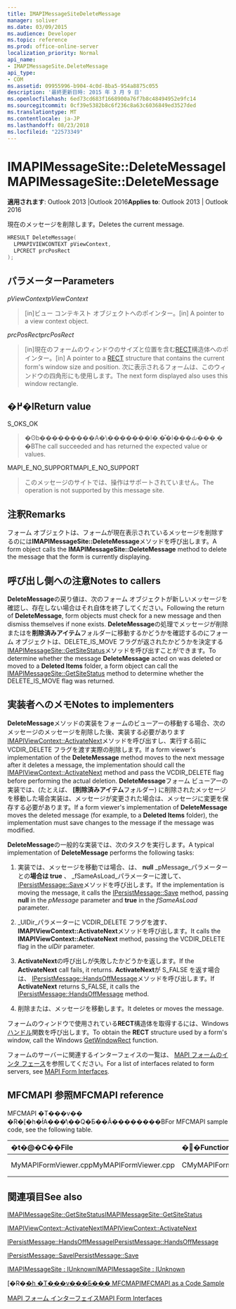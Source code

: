 ```yaml
---
title: IMAPIMessageSiteDeleteMessage
manager: soliver
ms.date: 03/09/2015
ms.audience: Developer
ms.topic: reference
ms.prod: office-online-server
localization_priority: Normal
api_name:
- IMAPIMessageSite.DeleteMessage
api_type:
- COM
ms.assetid: 09955996-b904-4c0d-8ba5-954a8875c055
description: '最終更新日時: 2015 年 3 月 9 日'
ms.openlocfilehash: 6ed73cd683f1668900a76f7b8c48494952e9fc14
ms.sourcegitcommit: 0cf39e5382b8c6f236c8a63c6036849ed3527ded
ms.translationtype: MT
ms.contentlocale: ja-JP
ms.lasthandoff: 08/23/2018
ms.locfileid: "22573349"
---
```

# <a name="imapimessagesitedeletemessage"></a><span data-ttu-id="1488b-103">IMAPIMessageSite::DeleteMessage</span><span class="sxs-lookup"><span data-stu-id="1488b-103">IMAPIMessageSite::DeleteMessage</span></span>

  
  
<span data-ttu-id="1488b-104">**適用されます**: Outlook 2013 |Outlook 2016</span><span class="sxs-lookup"><span data-stu-id="1488b-104">**Applies to**: Outlook 2013 | Outlook 2016</span></span> 
  
<span data-ttu-id="1488b-105">現在のメッセージを削除します。</span><span class="sxs-lookup"><span data-stu-id="1488b-105">Deletes the current message.</span></span>
  
```cpp
HRESULT DeleteMessage(
  LPMAPIVIEWCONTEXT pViewContext,
  LPCRECT prcPosRect
);
```

## <a name="parameters"></a><span data-ttu-id="1488b-106">パラメーター</span><span class="sxs-lookup"><span data-stu-id="1488b-106">Parameters</span></span>

 <span data-ttu-id="1488b-107">_pViewContext_</span><span class="sxs-lookup"><span data-stu-id="1488b-107">_pViewContext_</span></span>
  
> <span data-ttu-id="1488b-108">[in]ビュー コンテキスト オブジェクトへのポインター。</span><span class="sxs-lookup"><span data-stu-id="1488b-108">[in] A pointer to a view context object.</span></span>
    
 <span data-ttu-id="1488b-109">_prcPosRect_</span><span class="sxs-lookup"><span data-stu-id="1488b-109">_prcPosRect_</span></span>
  
> <span data-ttu-id="1488b-110">[in]現在のフォームのウィンドウのサイズと位置を含む[RECT](http://msdn.microsoft.com/en-us/library/dd162897%28VS.85%29.aspx)構造体へのポインター。</span><span class="sxs-lookup"><span data-stu-id="1488b-110">[in] A pointer to a [RECT](http://msdn.microsoft.com/en-us/library/dd162897%28VS.85%29.aspx) structure that contains the current form's window size and position.</span></span> <span data-ttu-id="1488b-111">次に表示されるフォームは、このウィンドウの四角形にも使用します。</span><span class="sxs-lookup"><span data-stu-id="1488b-111">The next form displayed also uses this window rectangle.</span></span> 
    
## <a name="return-value"></a><span data-ttu-id="1488b-112">�߂�l</span><span class="sxs-lookup"><span data-stu-id="1488b-112">Return value</span></span>

<span data-ttu-id="1488b-113">S_OK</span><span class="sxs-lookup"><span data-stu-id="1488b-113">S_OK</span></span> 
  
> <span data-ttu-id="1488b-114">�ʘb���������A�\�������l�܂��͒l���Ԃ���܂��B</span><span class="sxs-lookup"><span data-stu-id="1488b-114">The call succeeded and has returned the expected value or values.</span></span>
    
<span data-ttu-id="1488b-115">MAPI_E_NO_SUPPORT</span><span class="sxs-lookup"><span data-stu-id="1488b-115">MAPI_E_NO_SUPPORT</span></span> 
  
> <span data-ttu-id="1488b-116">このメッセージのサイトでは、操作はサポートされていません。</span><span class="sxs-lookup"><span data-stu-id="1488b-116">The operation is not supported by this message site.</span></span>
    
## <a name="remarks"></a><span data-ttu-id="1488b-117">注釈</span><span class="sxs-lookup"><span data-stu-id="1488b-117">Remarks</span></span>

<span data-ttu-id="1488b-118">フォーム オブジェクトは、フォームが現在表示されているメッセージを削除するのには**IMAPIMessageSite::DeleteMessage**メソッドを呼び出します。</span><span class="sxs-lookup"><span data-stu-id="1488b-118">A form object calls the **IMAPIMessageSite::DeleteMessage** method to delete the message that the form is currently displaying.</span></span> 
  
## <a name="notes-to-callers"></a><span data-ttu-id="1488b-119">呼び出し側への注意</span><span class="sxs-lookup"><span data-stu-id="1488b-119">Notes to callers</span></span>

<span data-ttu-id="1488b-120">**DeleteMessage**の戻り値は、次のフォーム オブジェクトが新しいメッセージを確認し、存在しない場合はそれ自体を終了してください。</span><span class="sxs-lookup"><span data-stu-id="1488b-120">Following the return of **DeleteMessage**, form objects must check for a new message and then dismiss themselves if none exists.</span></span> <span data-ttu-id="1488b-121">**DeleteMessage**の処理でメッセージが削除またはを**削除済みアイテム**フォルダーに移動するかどうかを確認するのにフォーム オブジェクトは、DELETE_IS_MOVE フラグが返されたかどうかを決定する[IMAPIMessageSite::GetSiteStatus](imapimessagesite-getsitestatus.md)メソッドを呼び出すことができます。</span><span class="sxs-lookup"><span data-stu-id="1488b-121">To determine whether the message **DeleteMessage** acted on was deleted or moved to a **Deleted Items** folder, a form object can call the [IMAPIMessageSite::GetSiteStatus](imapimessagesite-getsitestatus.md) method to determine whether the DELETE_IS_MOVE flag was returned.</span></span> 
  
## <a name="notes-to-implementers"></a><span data-ttu-id="1488b-122">実装者へのメモ</span><span class="sxs-lookup"><span data-stu-id="1488b-122">Notes to implementers</span></span>

<span data-ttu-id="1488b-123">**DeleteMessage**メソッドの実装をフォームのビューアーの移動する場合、次のメッセージのメッセージを削除した後、実装する必要があります[IMAPIViewContext::ActivateNext](imapiviewcontext-activatenext.md)メソッドを呼び出すし、実行する前に VCDIR_DELETE フラグを渡す実際の削除します。</span><span class="sxs-lookup"><span data-stu-id="1488b-123">If a form viewer's implementation of the **DeleteMessage** method moves to the next message after it deletes a message, the implementation should call the [IMAPIViewContext::ActivateNext](imapiviewcontext-activatenext.md) method and pass the VCDIR_DELETE flag before performing the actual deletion.</span></span> <span data-ttu-id="1488b-124">**DeleteMessage**フォーム ビューアーの実装では、(たとえば、 **[削除済みアイテム**フォルダー) に削除されたメッセージを移動した場合実装は、メッセージが変更された場合は、メッセージに変更を保存する必要があります。</span><span class="sxs-lookup"><span data-stu-id="1488b-124">If a form viewer's implementation of **DeleteMessage** moves the deleted message (for example, to a **Deleted Items** folder), the implementation must save changes to the message if the message was modified.</span></span> 
  
<span data-ttu-id="1488b-125">**DeleteMessage**の一般的な実装では、次のタスクを実行します。</span><span class="sxs-lookup"><span data-stu-id="1488b-125">A typical implementation of **DeleteMessage** performs the following tasks:</span></span> 
  
1. <span data-ttu-id="1488b-126">実装では、メッセージを移動では場合、は、 **null** _pMessage_パラメーターとの**場合は true** 、 _fSameAsLoad_パラメーターに渡して、 [IPersistMessage::Save](ipersistmessage-save.md)メソッドを呼び出します。</span><span class="sxs-lookup"><span data-stu-id="1488b-126">If the implementation is moving the message, it calls the [IPersistMessage::Save](ipersistmessage-save.md) method, passing **null** in the  _pMessage_ parameter and **true** in the  _fSameAsLoad_ parameter.</span></span> 
    
2. <span data-ttu-id="1488b-127">_UlDir_パラメーターに VCDIR_DELETE フラグを渡す、 **IMAPIViewContext::ActivateNext**メソッドを呼び出します。</span><span class="sxs-lookup"><span data-stu-id="1488b-127">It calls the **IMAPIViewContext::ActivateNext** method, passing the VCDIR_DELETE flag in the  _ulDir_ parameter.</span></span> 
    
3. <span data-ttu-id="1488b-128">**ActivateNext**の呼び出しが失敗したかどうかを返します。</span><span class="sxs-lookup"><span data-stu-id="1488b-128">If the **ActivateNext** call fails, it returns.</span></span> <span data-ttu-id="1488b-129">**ActivateNext**が S_FALSE を返す場合は、 [IPersistMessage::HandsOffMessage](ipersistmessage-handsoffmessage.md)メソッドを呼び出します。</span><span class="sxs-lookup"><span data-stu-id="1488b-129">If **ActivateNext** returns S_FALSE, it calls the [IPersistMessage::HandsOffMessage](ipersistmessage-handsoffmessage.md) method.</span></span> 
    
4. <span data-ttu-id="1488b-130">削除または、メッセージを移動します。</span><span class="sxs-lookup"><span data-stu-id="1488b-130">It deletes or moves the message.</span></span>
    
<span data-ttu-id="1488b-131">フォームのウィンドウで使用されている**RECT**構造体を取得するには、Windows[ハンドル](http://msdn.microsoft.com/en-us/library/ms633519)関数を呼び出します。</span><span class="sxs-lookup"><span data-stu-id="1488b-131">To obtain the **RECT** structure used by a form's window, call the Windows [GetWindowRect](http://msdn.microsoft.com/en-us/library/ms633519) function.</span></span> 
  
<span data-ttu-id="1488b-132">フォームのサーバーに関連するインターフェイスの一覧は、 [MAPI フォームのインタ フェース](mapi-form-interfaces.md)を参照してください。</span><span class="sxs-lookup"><span data-stu-id="1488b-132">For a list of interfaces related to form servers, see [MAPI Form Interfaces](mapi-form-interfaces.md).</span></span>
  
## <a name="mfcmapi-reference"></a><span data-ttu-id="1488b-133">MFCMAPI 参照</span><span class="sxs-lookup"><span data-stu-id="1488b-133">MFCMAPI reference</span></span>

<span data-ttu-id="1488b-134">MFCMAPI �T���v�� �R�[�h�ł́A���̕\��Q�Ƃ��Ă��������B</span><span class="sxs-lookup"><span data-stu-id="1488b-134">For MFCMAPI sample code, see the following table.</span></span>
  
|<span data-ttu-id="1488b-135">**�t�@�C��**</span><span class="sxs-lookup"><span data-stu-id="1488b-135">**File**</span></span>|<span data-ttu-id="1488b-136">**�֐�**</span><span class="sxs-lookup"><span data-stu-id="1488b-136">**Function**</span></span>|<span data-ttu-id="1488b-137">**�R�����g**</span><span class="sxs-lookup"><span data-stu-id="1488b-137">**Comment**</span></span>|
|:-----|:-----|:-----|
|<span data-ttu-id="1488b-138">MyMAPIFormViewer.cpp</span><span class="sxs-lookup"><span data-stu-id="1488b-138">MyMAPIFormViewer.cpp</span></span>  <br/> |<span data-ttu-id="1488b-139">CMyMAPIFormViewer::DeleteMessage</span><span class="sxs-lookup"><span data-stu-id="1488b-139">CMyMAPIFormViewer::DeleteMessage</span></span>  <br/> |<span data-ttu-id="1488b-140">実装されていません。</span><span class="sxs-lookup"><span data-stu-id="1488b-140">Not implemented.</span></span>  <br/> |
   
## <a name="see-also"></a><span data-ttu-id="1488b-141">関連項目</span><span class="sxs-lookup"><span data-stu-id="1488b-141">See also</span></span>



[<span data-ttu-id="1488b-142">IMAPIMessageSite::GetSiteStatus</span><span class="sxs-lookup"><span data-stu-id="1488b-142">IMAPIMessageSite::GetSiteStatus</span></span>](imapimessagesite-getsitestatus.md)
  
[<span data-ttu-id="1488b-143">IMAPIViewContext::ActivateNext</span><span class="sxs-lookup"><span data-stu-id="1488b-143">IMAPIViewContext::ActivateNext</span></span>](imapiviewcontext-activatenext.md)
  
[<span data-ttu-id="1488b-144">IPersistMessage::HandsOffMessage</span><span class="sxs-lookup"><span data-stu-id="1488b-144">IPersistMessage::HandsOffMessage</span></span>](ipersistmessage-handsoffmessage.md)
  
[<span data-ttu-id="1488b-145">IPersistMessage::Save</span><span class="sxs-lookup"><span data-stu-id="1488b-145">IPersistMessage::Save</span></span>](ipersistmessage-save.md)
  
[<span data-ttu-id="1488b-146">IMAPIMessageSite : IUnknown</span><span class="sxs-lookup"><span data-stu-id="1488b-146">IMAPIMessageSite : IUnknown</span></span>](imapimessagesiteiunknown.md)


<span data-ttu-id="1488b-147">[�R�[�h �T���v���Ƃ��� MFCMAPI](mfcmapi-as-a-code-sample.md)</span><span class="sxs-lookup"><span data-stu-id="1488b-147">[MFCMAPI as a Code Sample](mfcmapi-as-a-code-sample.md)</span></span>
  
[<span data-ttu-id="1488b-148">MAPI フォーム インターフェイス</span><span class="sxs-lookup"><span data-stu-id="1488b-148">MAPI Form Interfaces</span></span>](mapi-form-interfaces.md)

